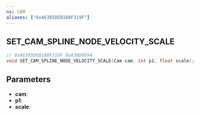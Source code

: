 ```yaml
---
ns: CAM
aliases: ["0xA6385DEB180F319F"]
---
```

## SET_CAM_SPLINE_NODE_VELOCITY_SCALE

```c
// 0xA6385DEB180F319F 0xA3BD9E94
void SET_CAM_SPLINE_NODE_VELOCITY_SCALE(Cam cam, int p1, float scale);
```

## Parameters
* **cam**:
* **p1**:
* **scale**:

